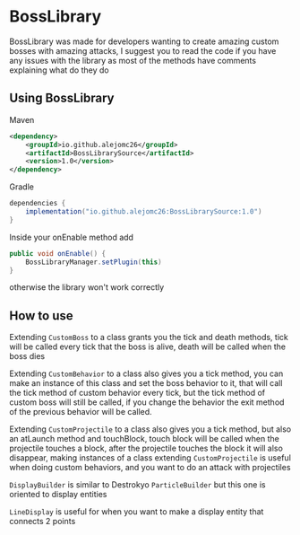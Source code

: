# BossLibrary

BossLibrary was made for developers wanting to create amazing custom bosses with amazing attacks, I suggest you to read the code
if you have any issues with the library as most of the methods have comments explaining what do they do

## Using BossLibrary
Maven
````xml
<dependency>
    <groupId>io.github.alejomc26</groupId>
    <artifactId>BossLibrarySource</artifactId>
    <version>1.0</version>
</dependency>
````

Gradle
````gradle
dependencies {
    implementation("io.github.alejomc26:BossLibrarySource:1.0")
}
````

Inside your onEnable method add 
````java
public void onEnable() {
    BossLibraryManager.setPlugin(this)
}
````


otherwise the library won't work correctly


## How to use
Extending `CustomBoss` to a class grants you the tick and death methods, tick will be called every tick that the boss is alive, death will be called when the boss dies

Extending `CustomBehavior` to a class also gives you a tick method, you can make an instance of this class and set the boss behavior to it, that will call the tick method of custom behavior
every tick, but the tick method of custom boss will still be called, if you change the behavior the exit method of the previous behavior will be called.

Extending `CustomProjectile` to a class also gives you a tick method, but also an atLaunch method and touchBlock, touch block will be called when the projectile touches a block,
after the projectile touches the block it will also disappear, making instances of a class extending `CustomProjectile` is useful when doing custom behaviors, and you want to do an attack
with projectiles

`DisplayBuilder` is similar to Destrokyo `ParticleBuilder` but this one is oriented to display entities

`LineDisplay` is useful for when you want to make a display entity that connects 2 points
